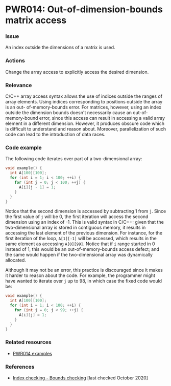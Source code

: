 # PWR014: Out-of-dimension-bounds matrix access

### Issue

An index outside the dimensions of a matrix is used.

### Actions

Change the array access to explicitly access the desired dimension.

### Relevance

C/C++ array access syntax allows the use of indices outside the ranges of array
elements. Using indices corresponding to positions outside the array is an out-
of-memory-bounds error. For matrices, however, using an index outside the
dimension bounds doesn't necessarily cause an out-of-memory-bound error, since
this access can result in accessing a valid array element in a different
dimension. However, it produces obscure code which is difficult to understand
and reason about. Moreover, parallelization of such code can lead to the
introduction of data races.

### Code example

The following code iterates over part of a two-dimensional array:

```c
void example() {
  int A[100][100];
  for (int i = 1; i < 100; ++i) {
    for (int j = 0; j < 100; ++j) {
      A[i][j - 1] = 1;
    }
  }
}
```

Notice that the second dimension is accessed by subtracting 1 from `j`. Since
the first value of `j` will be 0, the first iteration will access the second
dimension using an index of -1. This is valid syntax in C/C++: given that the
two-dimensional array is stored in contiguous memory, it results in accessing
the last element of the previous dimension. For instance, for the first
iteration of the loop, `A[1][-1]` will be accessed, which results in the same
element as accessing `A[0][99]`. Notice that if `i` range started in 0 instead
of 1, this would be an out-of-memory-bounds access defect; and the same would
happen if the two-dimensional array was dynamically allocated.

Although it may not be an error, this practice is discouraged since it makes it
harder to reason about the code. For example, the programmer might have wanted
to iterate over `j` up to 98, in which case the fixed code would be:

```c
void example() {
  int A[100][100];
  for (int i = 1; i < 100; ++i) {
    for (int j = 0; j < 99; ++j) {
      A[i][j] = 1;
    }
  }
}
```

### Related resources

* [PWR014 examples](https://github.com/codee-com/open-catalog/tree/main/Checks/PWR014/)

### References

* [Index checking - Bounds checking](https://en.wikipedia.org/wiki/Bounds_checking#Index_checking)
[last checked October 2020]
